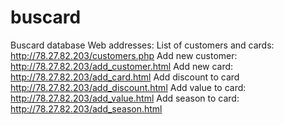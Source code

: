 # buscard
Buscard database
Web addresses:
List of customers and cards: http://78.27.82.203/customers.php
Add new customer: http://78.27.82.203/add_customer.html
Add new card: http://78.27.82.203/add_card.html
Add discount to card http://78.27.82.203/add_discount.html
Add value to card: http://78.27.82.203/add_value.html
Add season to card: http://78.27.82.203/add_season.html
